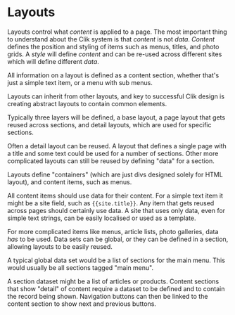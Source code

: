 # Layouts

Layouts control what _content_ is applied to a page. The most important thing to understand about the Clik system is that _content_ is not _data_. _Content_ defines the position and styling of items such as menus, titles, and photo grids. A _style_ will define _content_ and can be re-used across different sites which will define different _data_.

All information on a layout is defined as a content section, whether that's just a simple text item, or a menu with sub menus.

Layouts can inherit from other layouts, and key to successful Clik design is creating abstract layouts to contain common elements.

Typically three layers will be defined, a base layout, a page layout that gets reused across sections, and detail layouts, which are used for specific sections.

Often a detail layout can be reused. A layout that defines a single page with a title and some text could be used for a number of sections. Other more complicated layouts can still be reused by defining "data" for a section.

Layouts define "containers" (which are just divs designed solely for HTML layout), and content items, such as menus.

All content items should use data for their content. For a simple text item it might be a site field, such as `{{site.title}}`. Any item that gets reused across pages should certainly use data. A site that uses only data, even for simple text strings, can be easily localised or used as a template.

For more complicated items like menus, article lists, photo galleries, data _has_ to be used. Data sets can be global, or they can be defined in a section, allowing layouts to be easily reused.

A typical global data set would be a list of sections for the main menu. This would usually be all sections tagged "main menu".

A section dataset might be a list of articles or products. Content sections that show "detail" of content require a dataset to be defined and to contain the record being shown. Navigation buttons can then be linked to the content section to show next and previous buttons.